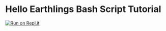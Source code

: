 # Hello Earthlings Bash Script Tutorial

[![Run on Repl.it](https://repl.it/badge/github/AmieDD/Hello-Earthlings---Bash-Script-Tutorial)](https://repl.it/github/AmieDD/Hello-Earthlings---Bash-Script-Tutorial)
